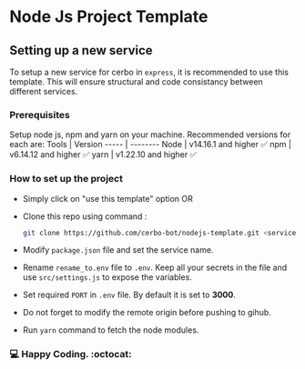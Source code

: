 # Node Js Project Template

## Setting up a new service
To setup a new service for cerbo in `express`, it is recommended to use this template. This will ensure structural and code consistancy between different services.

### Prerequisites
Setup node js, npm and yarn on your machine.
Recommended versions for each are:
Tools  | Version
----- | --------
Node  | v14.16.1 and higher :white_check_mark:
npm   | v6.14.12 and higher :white_check_mark:
yarn  | v1.22.10 and higher :white_check_mark:


### How to set up the project
- Simply click on "use this template" option OR 
- Clone this repo using command :
    ```sh
    git clone https://github.com/cerbo-bot/nodejs-template.git <service-name>
    ```

- Modify `package.json` file and set the service name.
- Rename `rename_to.env` file to `.env`. Keep all your secrets in the file and use `src/settings.js` to expose the variables.
- Set required `PORT` in `.env` file. By default it is set to **3000**.
- Do not forget to modify the remote origin before pushing to gihub.
- Run `yarn` command to fetch the node modules.

### :computer: Happy Coding. :octocat: 
